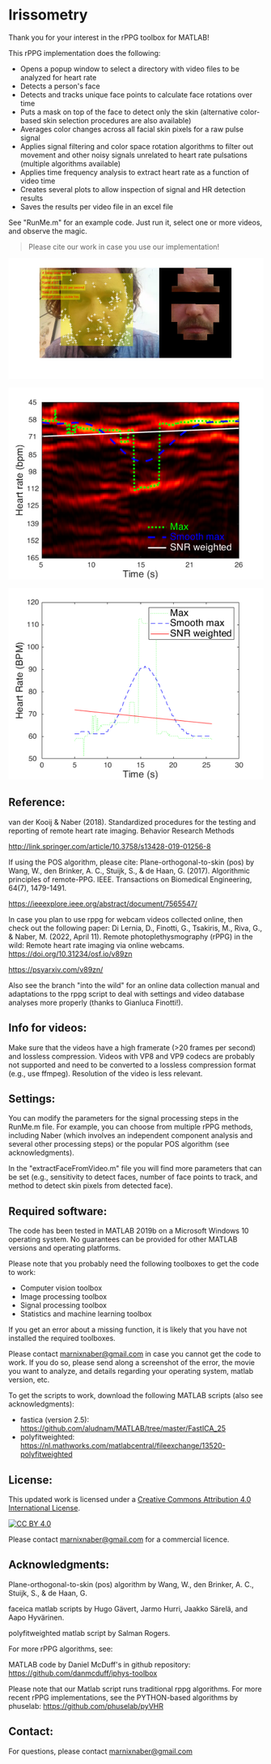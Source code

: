 # Irissometry

Thank you for your interest in the rPPG toolbox for MATLAB!

This rPPG implementation does the following:
- Opens a popup window to select a directory with video files to be analyzed for heart rate
- Detects a person's face
- Detects and tracks unique face points to calculate face rotations over time
- Puts a mask on top of the face to detect only the skin (alternative color-based skin selection procedures are also available)
- Averages color changes across all facial skin pixels for a raw pulse signal
- Applies signal filtering and color space rotation algorithms to filter out movement and other noisy signals unrelated to heart rate pulsations (multiple algorithms available)
- Applies time frequency analysis to extract heart rate as a function of video time 
- Creates several plots to allow inspection of signal and HR detection results
- Saves the results per video file in an excel file

See "RunMe.m" for an example code. Just run it, select one or more videos, and observe the magic.

> Please cite our work in case you use our implementation!

![Example of face detection and tracking](https://github.com/marnixnaber/rPPG/blob/master/images/RPPG_image_output.png)

![Example of time frequency analysis](https://github.com/marnixnaber/rPPG/blob/master/images/RPPG_TFA.png)

![Example of heart rate as a function of video time](https://github.com/marnixnaber/rPPG/blob/master/images/RPPG_HR_time.png)

## Reference:

van der Kooij & Naber (2018). Standardized procedures for the testing and reporting of remote heart rate imaging. Behavior Research Methods

http://link.springer.com/article/10.3758/s13428-019-01256-8

If using the POS algorithm, please cite:
Plane-orthogonal-to-skin (pos) by Wang, W., den Brinker, A. C., Stuijk, S., & de Haan, G. (2017). Algorithmic principles of remote-PPG. IEEE. Transactions on Biomedical Engineering, 64(7), 1479-1491.

https://ieeexplore.ieee.org/abstract/document/7565547/

In case you plan to use rppg for  webcam videos collected online, then check out the following paper:
Di Lernia, D., Finotti, G., Tsakiris, M., Riva, G., & Naber, M. (2022, April 11). Remote photoplethysmography (rPPG) in the wild: Remote heart rate imaging via online webcams. https://doi.org/10.31234/osf.io/v89zn

https://psyarxiv.com/v89zn/

Also see the branch "into the wild" for an online data collection manual and adaptations to the rppg script to deal with settings and video database analyses more properly (thanks to Gianluca Finotti!).


## Info for videos:
Make sure that the videos have a high framerate (>20 frames per second) and lossless compression. Videos with VP8 and VP9 codecs are probably not supported and need to be converted to a lossless compression format (e.g., use ffmpeg). Resolution of the video is less relevant.


## Settings:

You can modify the parameters for the signal processing steps in the RunMe.m file.
For example, you can choose from multiple rPPG methods, including Naber (which involves an independent component analysis and several other processing steps) or the popular POS algorithm (see acknowledgments).

In the "extractFaceFromVideo.m" file you will find more parameters that can be set (e.g., sensitivity to detect faces, number of face points to track, and method to detect skin pixels from detected face).


## Required software:
The code has been tested in MATLAB 2019b on a Microsoft Windows 10 operating system. No guarantees can be provided for other MATLAB versions and operating platforms.

Please note that you probably need the following toolboxes to get the code to work:
- Computer vision toolbox 
- Image processing toolbox 
- Signal processing toolbox
- Statistics and machine learning toolbox

If you get an error about a missing function, it is likely that you have not installed the required toolboxes.

Please contact marnixnaber@gmail.com in case you cannot get the code to work. 
If you do so, please send along a screenshot of the error, the movie you want to analyze, and details regarding your operating system, matlab version, etc.

To get the scripts to work, download the following MATLAB scripts (also see acknowledgments):

- fastica (version 2.5): https://github.com/aludnam/MATLAB/tree/master/FastICA_25
- polyfitweighted: https://nl.mathworks.com/matlabcentral/fileexchange/13520-polyfitweighted



## License:

This updated work is licensed under a
[Creative Commons Attribution 4.0 International License][cc-by-sa].

[![CC BY 4.0][cc-by-image]][cc-by-sa]

[cc-by-sa]: https://creativecommons.org/licenses/by-nc-sa/4.0/
[cc-by-image]: https://i.creativecommons.org/l/by-nc-nd/4.0/88x31.png
<!-- https://i.creativecommons.org/l/by-nc-nd/4.0/88x31.png -->

Please contact marnixnaber@gmail.com for a commercial licence.


## Acknowledgments:

Plane-orthogonal-to-skin (pos) algorithm by Wang, W., den Brinker, A. C., Stuijk, S., & de Haan, G.

faceica matlab scripts by Hugo Gävert, Jarmo Hurri, Jaakko Särelä, and Aapo Hyvärinen.

polyfitweighted matlab script by Salman Rogers.

For more rPPG algorithms, see:

MATLAB code by Daniel McDuff's in github repository:
https://github.com/danmcduff/iphys-toolbox

Please note that our Matlab script runs traditional rppg algorithms. For more recent rPPG implementations, see the PYTHON-based algorithms by phuselab:
https://github.com/phuselab/pyVHR



## Contact:
For questions, please contact marnixnaber@gmail.com
